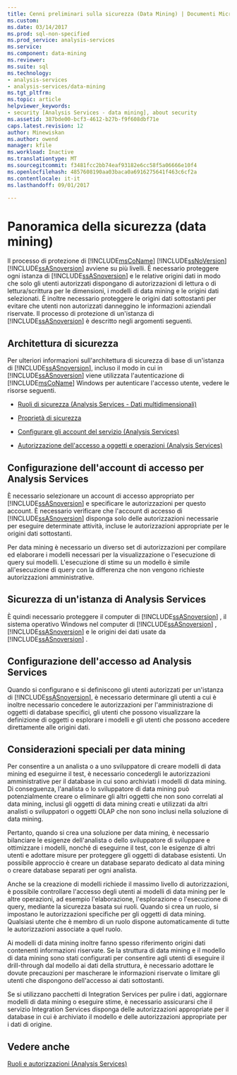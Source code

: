 ```yaml
---
title: Cenni preliminari sulla sicurezza (Data Mining) | Documenti Microsoft
ms.custom: 
ms.date: 03/14/2017
ms.prod: sql-non-specified
ms.prod_service: analysis-services
ms.service: 
ms.component: data-mining
ms.reviewer: 
ms.suite: sql
ms.technology:
- analysis-services
- analysis-services/data-mining
ms.tgt_pltfrm: 
ms.topic: article
helpviewer_keywords:
- security [Analysis Services - data mining], about security
ms.assetid: 387bde00-bcf3-4612-b27b-f9f608dbf71e
caps.latest.revision: 12
author: Minewiskan
ms.author: owend
manager: kfile
ms.workload: Inactive
ms.translationtype: MT
ms.sourcegitcommit: f3481fcc2bb74eaf93182e6cc58f5a06666e10f4
ms.openlocfilehash: 4857608190aa03baca0a6916275641f463c6cf2a
ms.contentlocale: it-it
ms.lasthandoff: 09/01/2017

---
```

# <a name="security-overview-data-mining"></a>Panoramica della sicurezza (data mining)
  Il processo di protezione di [!INCLUDE[msCoName](../../includes/msconame-md.md)] [!INCLUDE[ssNoVersion](../../includes/ssnoversion-md.md)] [!INCLUDE[ssASnoversion](../../includes/ssasnoversion-md.md)] avviene su più livelli. È necessario proteggere ogni istanza di [!INCLUDE[ssASnoversion](../../includes/ssasnoversion-md.md)] e le relative origini dati in modo che solo gli utenti autorizzati dispongano di autorizzazioni di lettura o di lettura/scrittura per le dimensioni, i modelli di data mining e le origini dati selezionati. È inoltre necessario proteggere le origini dati sottostanti per evitare che utenti non autorizzati danneggino le informazioni aziendali riservate. Il processo di protezione di un'istanza di [!INCLUDE[ssASnoversion](../../includes/ssasnoversion-md.md)] è descritto negli argomenti seguenti.  
  
##  <a name="bkmk_Architecture"></a> Architettura di sicurezza  
 Per ulteriori informazioni sull'architettura di sicurezza di base di un'istanza di [!INCLUDE[ssASnoversion](../../includes/ssasnoversion-md.md)], incluso il modo in cui in [!INCLUDE[ssASnoversion](../../includes/ssasnoversion-md.md)] viene utilizzata l'autenticazione di [!INCLUDE[msCoName](../../includes/msconame-md.md)] Windows per autenticare l'accesso utente, vedere le risorse seguenti.  
  
-   [Ruoli di sicurezza &#40;Analysis Services - Dati multidimensionali&#41;](../../analysis-services/multidimensional-models/olap-logical/security-roles-analysis-services-multidimensional-data.md)  
  
-   [Proprietà di sicurezza](../../analysis-services/server-properties/security-properties.md)  
  
-   [Configurare gli account del servizio &#40;Analysis Services&#41;](../../analysis-services/instances/configure-service-accounts-analysis-services.md)  
  
-   [Autorizzazione dell'accesso a oggetti e operazioni &#40;Analysis Services&#41;](../../analysis-services/multidimensional-models/authorizing-access-to-objects-and-operations-analysis-services.md)  
  
##  <a name="bkmk_Logon"></a> Configurazione dell'account di accesso per Analysis Services  
 È necessario selezionare un account di accesso appropriato per [!INCLUDE[ssASnoversion](../../includes/ssasnoversion-md.md)] e specificare le autorizzazioni per questo account. È necessario verificare che l'account di accesso di [!INCLUDE[ssASnoversion](../../includes/ssasnoversion-md.md)] disponga solo delle autorizzazioni necessarie per eseguire determinate attività, incluse le autorizzazioni appropriate per le origini dati sottostanti.  
  
 Per data mining è necessario un diverso set di autorizzazioni per compilare ed elaborare i modelli necessari per la visualizzazione o l'esecuzione di query sui modelli. L'esecuzione di stime su un modello è simile all'esecuzione di query con la differenza che non vengono richieste autorizzazioni amministrative.  
  
##  <a name="bkmk_Instance"></a> Sicurezza di un'istanza di Analysis Services  
 È quindi necessario proteggere il computer di [!INCLUDE[ssASnoversion](../../includes/ssasnoversion-md.md)] , il sistema operativo Windows nel computer di [!INCLUDE[ssASnoversion](../../includes/ssasnoversion-md.md)] , [!INCLUDE[ssASnoversion](../../includes/ssasnoversion-md.md)] e le origini dei dati usate da [!INCLUDE[ssASnoversion](../../includes/ssasnoversion-md.md)] .  
  
##  <a name="bkmk_Access"></a> Configurazione dell'accesso ad Analysis Services  
 Quando si configurano e si definiscono gli utenti autorizzati per un'istanza di [!INCLUDE[ssASnoversion](../../includes/ssasnoversion-md.md)], è necessario determinare gli utenti a cui è inoltre necessario concedere le autorizzazioni per l'amministrazione di oggetti di database specifici, gli utenti che possono visualizzare la definizione di oggetti o esplorare i modelli e gli utenti che possono accedere direttamente alle origini dati.  
  
##  <a name="bkmk_DMspecial"></a> Considerazioni speciali per data mining  
 Per consentire a un analista o a uno sviluppatore di creare modelli di data mining ed eseguirne il test, è necessario concedergli le autorizzazioni amministrative per il database in cui sono archiviati i modelli di data mining. Di conseguenza, l'analista o lo sviluppatore di data mining può potenzialmente creare o eliminare gli altri oggetti che non sono correlati al data mining, inclusi gli oggetti di data mining creati e utilizzati da altri analisti o sviluppatori o oggetti OLAP che non sono inclusi nella soluzione di data mining.  
  
 Pertanto, quando si crea una soluzione per data mining, è necessario bilanciare le esigenze dell'analista o dello sviluppatore di sviluppare e ottimizzare i modelli, nonché di eseguirne il test, con le esigenze di altri utenti e adottare misure per proteggere gli oggetti di database esistenti. Un possibile approccio è creare un database separato dedicato al data mining o creare database separati per ogni analista.  
  
 Anche se la creazione di modelli richiede il massimo livello di autorizzazioni, è possibile controllare l'accesso degli utenti ai modelli di data mining per le altre operazioni, ad esempio l'elaborazione, l'esplorazione o l'esecuzione di query, mediante la sicurezza basata sui ruoli. Quando si crea un ruolo, si impostano le autorizzazioni specifiche per gli oggetti di data mining. Qualsiasi utente che è membro di un ruolo dispone automaticamente di tutte le autorizzazioni associate a quel ruolo.  
  
 Ai modelli di data mining inoltre fanno spesso riferimento origini dati contenenti informazioni riservate. Se la struttura di data mining e il modello di data mining sono stati configurati per consentire agli utenti di eseguire il drill-through dal modello ai dati della struttura, è necessario adottare le dovute precauzioni per mascherare le informazioni riservate o limitare gli utenti che dispongono dell'accesso ai dati sottostanti.  
  
 Se si utilizzano pacchetti di Integration Services per pulire i dati, aggiornare modelli di data mining o eseguire stime, è necessario assicurarsi che il servizio Integration Services disponga delle autorizzazioni appropriate per il database in cui è archiviato il modello e delle autorizzazioni appropriate per i dati di origine.  
  
## <a name="see-also"></a>Vedere anche  
 [Ruoli e autorizzazioni &#40;Analysis Services&#41;](../../analysis-services/multidimensional-models/roles-and-permissions-analysis-services.md)  
  
  

